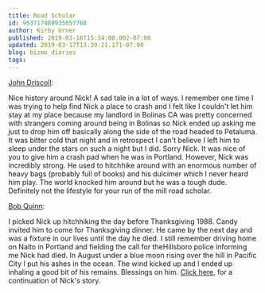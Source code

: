 ```yaml
---
title: Road Scholar
id: 953717488935057768
author: Kirby Urner
published: 2019-03-16T15:34:00.002-07:00
updated: 2019-03-17T13:39:21.171-07:00
blog: bizmo_diaries
tags: 
---
```


[John Driscoll](https://mybizmo.blogspot.com/2019/03/systems-science.html):

Nice history around Nick! A sad tale in a lot of ways. I remember one time I was trying to help find Nick a place to crash and I felt like I couldn't let him stay at my place because my landlord in Bolinas CA was pretty concerned with strangers coming around being in Bolinas so Nick ended up asking me just to drop him off basically along the side of the road headed to Petaluma. It was bitter cold that night and in retrospect I can't believe I left him to sleep under the stars on such a night but I did. Sorry Nick. It was nice of you to give him a crash pad when he was in Portland. However, Nick was incredibly strong. He used to hitchhike around with an enormous number of heavy bags (probably full of books) and his dulcimer which I never heard him play. The world knocked him around but he was a tough dude. Definitely not the lifestyle for your run of the mill road scholar.

[Bob Quinn](https://worldgame.blogspot.com/2012/05/twenty-one-guns.html):

I picked Nick up hitchhiking the day before Thanksgiving 1988. Candy invited him to come for Thanksgiving dinner. He came by the next day and was a fixture in our lives until the day he died. I still remember driving home on Naito in Portland and fielding the call for theHillsboro police informing me Nick had died. In August under a blue moon rising over the hill in Pacific City I put his ashes in the ocean. The wind kicked up and I ended up inhaling a good bit of his remains. Blessings on him. 
[Click here](https://mybizmo.blogspot.com/2019/03/more-of-my-story.html), for a continuation of Nick's story.